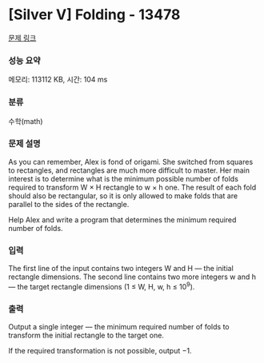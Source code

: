 # [Silver V] Folding - 13478 

[문제 링크](https://www.acmicpc.net/problem/13478) 

### 성능 요약

메모리: 113112 KB, 시간: 104 ms

### 분류

수학(math)

### 문제 설명

<p>As you can remember, Alex is fond of origami. She switched from squares to rectangles, and rectangles are much more difficult to master. Her main interest is to determine what is the minimum possible number of folds required to transform W × H rectangle to w × h one. The result of each fold should also be rectangular, so it is only allowed to make folds that are parallel to the sides of the rectangle.</p>

<p>Help Alex and write a program that determines the minimum required number of folds.</p>

### 입력 

 <p>The first line of the input contains two integers W and H — the initial rectangle dimensions. The second line contains two more integers w and h — the target rectangle dimensions (1 ≤ W, H, w, h ≤ 10<sup>9</sup>).</p>

### 출력 

 <p>Output a single integer — the minimum required number of folds to transform the initial rectangle to the target one.</p>

<p>If the required transformation is not possible, output −1.</p>

